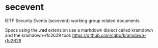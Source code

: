 # secevent
IETF Security Events (secevent) working group related documents.

Specs using the **.md** extension use a markdown dialect called kramdown and the
kramdown-rfc2629 tool:
https://github.com/cabo/kramdown-rfc2629

